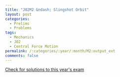 ```yaml
---
title: "J02M2 &ndash; Slingshot Orbit"
layout: post
categories:
  - Prelims
  - Problems
tags:
  - Mechanics
  - J02
  - Central Force Motion
permalink: /:categories/:year/:month/M2:output_ext
comments: false
---
```

<object data="2002J2M.pdf" type="application/pdf" width="100%" height="500"></object>
<div class="message"><a href='https://princetonprelim.com/prelim/8/'>Check for solutions to this year's exam</a></div>